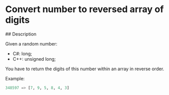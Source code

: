 # Convert number to reversed array of digits

## Description

Given a random number:

* C#: long;
* C++: unsigned long;

You have to return the digits of this number within an array in reverse order.

Example:

```python
348597 => [7, 9, 5, 8, 4, 3]
```